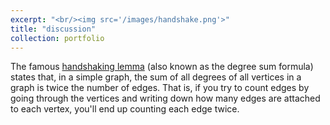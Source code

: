 ```yaml
---
excerpt: "<br/><img src='/images/handshake.png'>"
title: "discussion"
collection: portfolio
--- 
```

The famous [handshaking lemma](https://dev.to/adnauseum/handshaking-lemma-degree-sum-formula-419a) (also
known as the degree sum formula) states that, in a simple graph, the sum
of all degrees of all vertices in a graph is twice the number of edges. That is,
if you try to count edges by going through the vertices and writing down how
many edges are attached to each vertex, you'll end up counting each edge twice.
